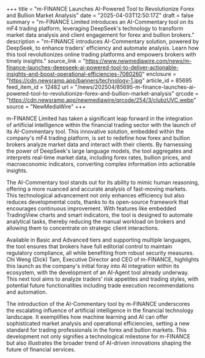 +++
title = "m-FINANCE Launches AI-Powered Tool to Revolutionize Forex and Bullion Market Analysis"
date = "2025-04-03T12:50:17Z"
draft = false
summary = "m-FINANCE Limited introduces an AI-Commentary tool on its mF4 trading platform, leveraging DeepSeek's technology to transform market data analysis and client engagement for forex and bullion brokers."
description = "m-FINANCE introduces AI-Commentary solution, powered by DeepSeek, to enhance traders' efficiency and automate analysis. Learn how this tool revolutionizes online trading platforms and empowers brokers with timely insights."
source_link = "https://www.newmediawire.com/news/m-finance-launches-deepseek-ai-powered-tool-to-deliver-actionable-insights-and-boost-operational-efficiencies-7080260"
enclosure = "https://cdn.newsramp.app/banners/technology-1.jpg"
article_id = 85695
feed_item_id = 12482
url = "/news/202504/85695-m-finance-launches-ai-powered-tool-to-revolutionize-forex-and-bullion-market-analysis"
qrcode = "https://cdn.newsramp.app/newmediawire/qrcode/254/3/clubzUVC.webp"
source = "NewMediaWire"
+++

<p>m-FINANCE Limited has taken a significant leap forward in the integration of artificial intelligence within the financial trading sector with the launch of its AI-Commentary tool. This innovative solution, embedded within the company's mF4 trading platform, is set to redefine how forex and bullion brokers analyze market data and interact with their clients. By harnessing the power of DeepSeek's large language models, the tool aggregates and interprets real-time market data, including forex rates, bullion prices, and macroeconomic indicators, converting complex information into actionable insights.</p><p>The AI-Commentary tool stands out for its ability to mimic human reasoning, offering a more nuanced and accurate analysis of fast-moving markets. This technological advancement not only enhances efficiency but also reduces developmental costs, thanks to its open-source framework that encourages continuous improvement. With features like embedded TradingView charts and smart indicators, the tool is designed to automate analytical tasks, thereby reducing the manual workload on brokers and allowing them to concentrate on strategic client interactions.</p><p>Available in Basic and Advanced tiers and supporting multiple languages, the tool ensures that brokers have full editorial control to maintain regulatory compliance, all while benefiting from robust security measures. Chi Weng (Dick) Tam, Executive Director and CEO of m-FINANCE, highlights this launch as the company's initial foray into AI integration within its ecosystem, with the development of an AI-Agent tool already underway. This next tool aims to analyze traders' risk appetites and trading styles, with potential future functionalities including trade execution recommendations and automation.</p><p>The introduction of the AI-Commentary tool by m-FINANCE underscores the escalating influence of artificial intelligence in the financial technology landscape. It exemplifies how machine learning and AI can offer sophisticated market analysis and operational efficiencies, setting a new standard for trading professionals in the forex and bullion markets. This development not only signifies a technological milestone for m-FINANCE but also illustrates the broader trend of AI-driven innovations shaping the future of financial services.</p>